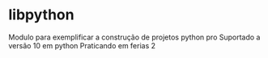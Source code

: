 # libpython
Modulo para exemplificar a construção de projetos python pro
Suportado a versão 10 em python
Praticando em ferias 2
